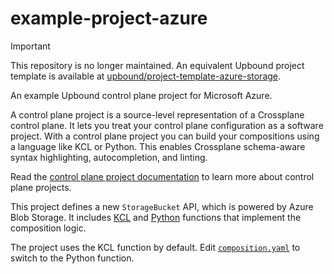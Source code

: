 # example-project-azure

> [!IMPORTANT]
>
> This repository is no longer maintained. An equivalent Upbound project
> template is available at
> [upbound/project-template-azure-storage](https://github.com/upbound/project-template-azure-storage).

An example Upbound control plane project for Microsoft Azure.

A control plane project is a source-level representation of a Crossplane control
plane. It lets you treat your control plane configuration as a software project.
With a control plane project you can build your compositions using a language
like KCL or Python. This enables Crossplane schema-aware syntax highlighting,
autocompletion, and linting.

Read the [control plane project documentation][proj-docs] to learn more about
control plane projects.

This project defines a new `StorageBucket` API, which is powered by Azure Blob
Storage. It includes [KCL][kcl-docs] and [Python][py-docs] functions that
implement the composition logic.

The project uses the KCL function by default. Edit [`composition.yaml`][comp] to
switch to the Python function.


[proj-docs]: https://docs.upbound.io/core-concepts/projects/
[kcl-docs]: https://docs.upbound.io/core-concepts/kcl/overview/
[py-docs]: https://docs.upbound.io/core-concepts/python/overview/
[comp]: ./apis/xstoragebuckets/composition.yaml
